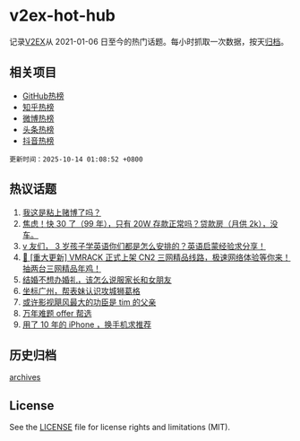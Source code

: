 # v2ex-hot-hub

 记录[V2EX](https://www.v2ex.com/)从 2021-01-06 日至今的热门话题。每小时抓取一次数据，按天[归档](archives)。
 
 ## 相关项目

- [GitHub热榜](https://github.com/lonnyzhang423/github-hot-hub)
- [知乎热榜](https://github.com/lonnyzhang423/zhihu-hot-hub)
- [微博热榜](https://github.com/lonnyzhang423/weibo-hot-hub)
- [头条热榜](https://github.com/lonnyzhang423/toutiao-hot-hub)
- [抖音热榜](https://github.com/lonnyzhang423/douyin-hot-hub)


 `更新时间：2025-10-14 01:08:52 +0800`

## 热议话题

1. [我这是粘上赌博了吗？](https://www.v2ex.com/t/1164754)
1. [焦虑！快 30 了（99 年），只有 20W 存款正常吗？贷款房（月供 2k），没车。](https://www.v2ex.com/t/1164794)
1. [v 友们， 3 岁孩子学英语你们都是怎么安排的？英语启蒙经验求分享！](https://www.v2ex.com/t/1164725)
1. [🚀 [重大更新] VMRACK 正式上架 CN2 三网精品线路，极速网络体验等你来！抽两台三网精品年鸡！](https://www.v2ex.com/t/1164867)
1. [结婚不想办婚礼，该怎么说服家长和女朋友](https://www.v2ex.com/t/1164757)
1. [坐标广州，帮表妹认识攻城狮葛格](https://www.v2ex.com/t/1164807)
1. [或许影视飓风最大的功臣是 tim 的父亲](https://www.v2ex.com/t/1164790)
1. [万年难题 offer 帮选](https://www.v2ex.com/t/1164752)
1. [用了 10 年的 iPhone ，换手机求推荐](https://www.v2ex.com/t/1164785)

## 历史归档

[archives](archives)

## License

See the [LICENSE](LICENSE) file for license rights and limitations (MIT).

